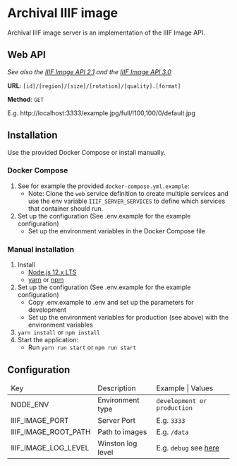 # Archival IIIF image

Archival IIIF image server is an implementation of the IIIF Image API.

## Web API

_See also the [IIIF Image API 2.1](https://iiif.io/api/image/2.1/) 
and the [IIIF Image API 3.0](https://iiif.io/api/image/3.0/)_

**URL**: `[id]/[region]/[size]/[rotation]/[quality].[format]`

**Method**: `GET`

E.g. http://localhost:3333/example.jpg/full/!100,100/0/default.jpg

## Installation

Use the provided Docker Compose or install manually.

### Docker Compose

1. See for example the provided `docker-compose.yml.example`:
    * Note: Clone the `web` service definition to create multiple services and use the env variable 
    `IIIF_SERVER_SERVICES` to define which services that container should run.
1. Set up the configuration (See .env.example for the example configuration)
    * Set up the environment variables in the Docker Compose file

### Manual installation

1. Install
    * [Node.js 12.x LTS](https://nodejs.org/en)
    * [yarn](https://yarnpkg.com) or [npm](https://www.npmjs.com)
1. Set up the configuration (See .env.example for the example configuration)
    * Copy .env.example to .env and set up the parameters for development
    * Set up the environment variables for production (see above)
    with the environment variables
1. `yarn install` or `npm install`
1. Start the application:
    * Run `yarn run start` or `npm run start`

## Configuration

<table>
    <thead>
        <tr>
            <td>Key</td>
            <td>Description</td>
            <td>Example | Values</td>
        </tr>
    </thead>
    <tbody>
        <tr>
            <td>NODE_ENV</td>
            <td>Environment type</td>
            <td><code>development or production</code></td>
        </tr>
        <tr>
            <td>IIIF_IMAGE_PORT</td>
            <td>Server Port</td>
            <td>E.g. <code>3333</code></td>
        </tr>
        <tr>
            <td>IIIF_IMAGE_ROOT_PATH</td>
            <td>Path to images</td>
            <td>E.g. <code>/data</code></td>
        </tr>
        <tr>
            <td>IIIF_IMAGE_LOG_LEVEL</td>
            <td>Winston log level</td>
            <td>E.g. <code>debug</code> see <a href="https://github.com/winstonjs/winston#logging-levels">here</a></td>
        </tr>
    </tbody>
</table>
